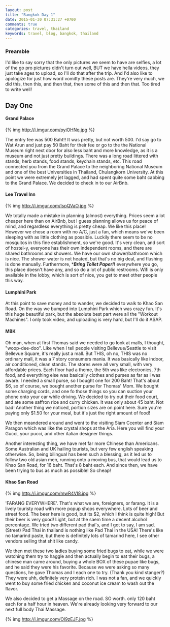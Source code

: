 ```yaml
---
layout: post
title: "Bangkok Day 1"
date: 2015-01-30 07:31:27 +0700
comments: true
categories: travel, thailand
keywords: travel, blog, bangkok, thailand
---
```


### Preamble

I'd like to say sorry that the only pictures we seem to have are selfies, a lot of the go pro pictures didn't turn out well, BUT we have hella videos, they just take ages to upload, so I'll do that after the trip. And I'd also like to apologize for just how word vomitty these posts are. They're very much, we did this, then this, and then that, then some of this and then that. Too tired to write well! 

## Day One 

#### Grand Palace

{% img http://i.imgur.com/pyiOHNq.jpg %}

The entry fee was 500 Baht!! It was pretty, but not worth 500. I'd say go to Wat Arun and just pay 50 Baht for their fee or go to the the National Museum right next door for also less baht and more knowledge, as it is a museum and not just pretty buildings. 
There was a long road littered with stands; herb stands, food stands, keychain stands, etc. This road connected you from the Grand Palace to the neighboring National Museum and one of the best Universities in Thailand, Chulangkorn University. At this point we were extremely jet lagged, and had spent quite some baht cabbing to the Grand Palace. We decided to check in to our AirBnb.

#### Lee Travel Inn

{% img http://i.imgur.com/IspQVaO.jpg %}

We totally made a mistake in planning (almost) everything. Prices seem a lot cheaper here than on AirBnb, but I guess planning allows us for peace of mind, and regardless everything is pretty cheap. We like this place! However we chose a room with no A/C, just a fan, which means we've been sleeping with as little clothing as possible. Luckily there seem to be no mosquitos in this fine establishment, so we're good. It's very clean, and sort of hostel-y, everyone has their own independent rooms, and there are shared bathrooms and showers. We have our own shower/bathroom which is nice. The shower water is not heated, but that's no big deal, and flushing is done manually. Furthermore, ****Bring Toilet Paper!!*** everywhere you go, this place doesn't have any, and so do a lot of public restrooms. Wifi is only available in the lobby, which is sort of nice, you get to meet other people this way. 

<!-- more -->

#### Lumphini Park
At this point to save money and to wander, we decided to walk to Khao San Road. On the way we bumped into Lumphini Park which was crazy fun. It's this huge beautiful park, but the absolute best part were all the "Workout Machines". I only took video, and uploading is very hard, but I'll do it ASAP. 

#### MBK
Oh man, when at first Thomas said we needed to go look at malls, I thought, "woop-dee-doo". Like when I tell people visiting Bellevue/Seattle to visit Bellevue Square, it's really just a mall. But THIS, oh no, THIS was no ordinary mall, it was a 7 story consumers mania. It was basically like indoor, air conditioned, clean stands. The stores were all very small, with very affordable prices. Each floor had a theme, the 5th was like electronics, 7th food, and everything else was basically clothes and purses as far as i was aware. I needed a small purse, so I bought one for 200 Baht! That's about $6, so of course, we bought another purse for Thomas' Mom. We bought some charging cords, and one fo those things so you can suction your phone onto your car while driving. We decided to try out their food court, and ate some saffron rice and curry chicken. It was only about 45 baht. Not bad! Another thing we noticed, portion sizes are on point here. Sure you're paying only $1.50 for your meal, but it's just the right amount of food! 

We then meandered around and went to the visiting Siam Ccenter and Siam Paragon which was like the crystal shops at the Aria. Here you will find your Gucci, your pucci, and other italian designer things. 

Another interesting thing, we have met far more Chinese than Americans. Some Australian and UK hailing tourists, but very few english speaking otherwise. So, being bilingual has been such a blessing, as it led us to follow two old asian men, running onto a moving bus, that would lead us to Khao San Road, for 16 baht. That's 8 baht each. And since then, we have been trying to bus as much as possible! So cheap!

#### Khao San Road

{% img http://i.imgur.com/mwR4VI8.jpg %}

'FARANG EVERYWHERE'. That's what we are, foreigners, or farang. It is a lively touristy road with more popup shops everywhere. Lots of beer and street food. The beer here is good, but its $2, which I think is quite high! But their beer is very good! Light, but at the saem time a decent alcohol percentage. We tried two different pad thai's, and I got to say, I am sad. (Street) Pad Thai in thailand is nothing like Pad Thai in the USA! There's like no tamarind paste, but there is definitely lots of tamarind here, I see other vendors selling that shit like candy. 

We then met these two ladies buying some fried bugs to eat, while we were watching them try to haggle and then actually begin to eat their bugs, a chinese man came around, buying a whole BOX of these pupae like bugs, and he said they were his favorite. Because we were asking so many questions, he gave Thomas and I each one to try. (Thank you kind stanger?) They were uhh, definitely very protein rich. I was not a fan, and we quickly went to buy some fried chicken and coconut ice cream to wash out the flavor.

We also decided to get a Massage on the road. SO worth. only 120 baht each for a half hour in heaven. We're already looking very forward to our next full body Thai Massage. 

{% img http://i.imgur.com/Ol9zEJF.jpg %}





